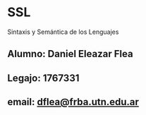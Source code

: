 # SSL
Sintaxis y Semántica de los Lenguajes

## Alumno: Daniel Eleazar Flea
## Legajo: 1767331
## email: dflea@frba.utn.edu.ar